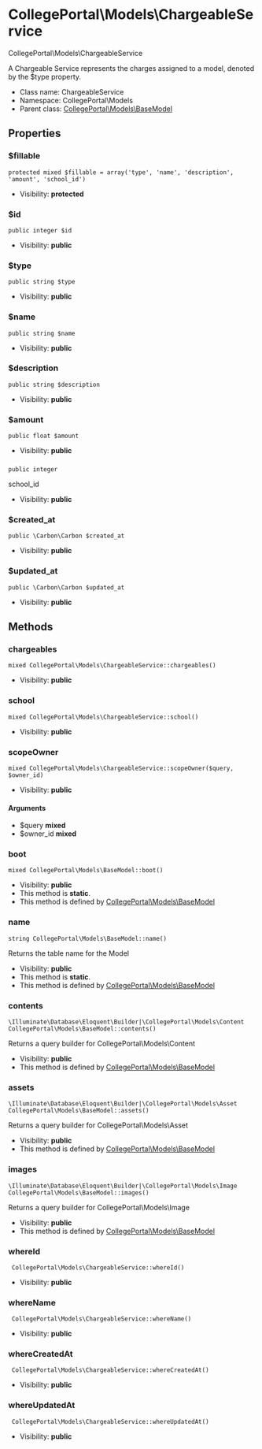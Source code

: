 CollegePortal\Models\ChargeableService
===============

CollegePortal\Models\ChargeableService

A Chargeable Service represents the charges assigned to a model,
 denoted by the $type property.


* Class name: ChargeableService
* Namespace: CollegePortal\Models
* Parent class: [CollegePortal\Models\BaseModel](CollegePortal-Models-BaseModel.md)





Properties
----------


### $fillable

    protected mixed $fillable = array('type', 'name', 'description', 'amount', 'school_id')





* Visibility: **protected**


### $id

    public integer $id





* Visibility: **public**


### $type

    public string $type





* Visibility: **public**


### $name

    public string $name





* Visibility: **public**


### $description

    public string $description





* Visibility: **public**


### $amount

    public float $amount





* Visibility: **public**


### 

    public integer 

school_id



* Visibility: **public**


### $created_at

    public \Carbon\Carbon $created_at





* Visibility: **public**


### $updated_at

    public \Carbon\Carbon $updated_at





* Visibility: **public**


Methods
-------


### chargeables

    mixed CollegePortal\Models\ChargeableService::chargeables()





* Visibility: **public**




### school

    mixed CollegePortal\Models\ChargeableService::school()





* Visibility: **public**




### scopeOwner

    mixed CollegePortal\Models\ChargeableService::scopeOwner($query, $owner_id)





* Visibility: **public**


#### Arguments
* $query **mixed**
* $owner_id **mixed**



### boot

    mixed CollegePortal\Models\BaseModel::boot()





* Visibility: **public**
* This method is **static**.
* This method is defined by [CollegePortal\Models\BaseModel](CollegePortal-Models-BaseModel.md)




### name

    string CollegePortal\Models\BaseModel::name()

Returns the table name for the Model



* Visibility: **public**
* This method is **static**.
* This method is defined by [CollegePortal\Models\BaseModel](CollegePortal-Models-BaseModel.md)




### contents

    \Illuminate\Database\Eloquent\Builder|\CollegePortal\Models\Content CollegePortal\Models\BaseModel::contents()

Returns a query builder for CollegePortal\Models\Content



* Visibility: **public**
* This method is defined by [CollegePortal\Models\BaseModel](CollegePortal-Models-BaseModel.md)




### assets

    \Illuminate\Database\Eloquent\Builder|\CollegePortal\Models\Asset CollegePortal\Models\BaseModel::assets()

Returns a query builder for CollegePortal\Models\Asset



* Visibility: **public**
* This method is defined by [CollegePortal\Models\BaseModel](CollegePortal-Models-BaseModel.md)




### images

    \Illuminate\Database\Eloquent\Builder|\CollegePortal\Models\Image CollegePortal\Models\BaseModel::images()

Returns a query builder for CollegePortal\Models\Image



* Visibility: **public**
* This method is defined by [CollegePortal\Models\BaseModel](CollegePortal-Models-BaseModel.md)




### whereId

     CollegePortal\Models\ChargeableService::whereId()





* Visibility: **public**




### whereName

     CollegePortal\Models\ChargeableService::whereName()





* Visibility: **public**




### whereCreatedAt

     CollegePortal\Models\ChargeableService::whereCreatedAt()





* Visibility: **public**




### whereUpdatedAt

     CollegePortal\Models\ChargeableService::whereUpdatedAt()





* Visibility: **public**



